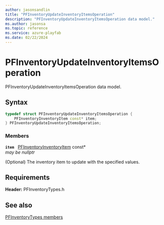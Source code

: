 ```yaml
---
author: jasonsandlin
title: "PFInventoryUpdateInventoryItemsOperation"
description: "PFInventoryUpdateInventoryItemsOperation data model."
ms.author: jasonsa
ms.topic: reference
ms.service: azure-playfab
ms.date: 02/22/2024
---
```


# PFInventoryUpdateInventoryItemsOperation  

PFInventoryUpdateInventoryItemsOperation data model.  

## Syntax  
  
```cpp
typedef struct PFInventoryUpdateInventoryItemsOperation {  
    PFInventoryInventoryItem const* item;  
} PFInventoryUpdateInventoryItemsOperation;  
```
  
### Members  
  
**`item`** &nbsp; [PFInventoryInventoryItem](pfinventoryinventoryitem.md) const*  
*may be nullptr*  
  
(Optional) The inventory item to update with the specified values.
  
  
## Requirements  
  
**Header:** PFInventoryTypes.h
  
## See also  
[PFInventoryTypes members](../pfinventorytypes_members.md)  

  
  
